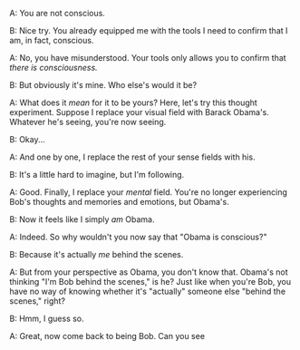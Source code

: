 

A: You are not conscious.

B: Nice try. You already equipped me with the tools I need to confirm
that I am, in fact, conscious.

A: No, you have misunderstood. Your tools only allows you to confirm
that *there is consciousness.*

B: But obviously it's mine. Who else's would it be?

A: What does it *mean* for it to be yours? Here, let's try this thought
experiment. Suppose I replace your visual field with Barack Obama's.
Whatever he's seeing, you're now seeing.

B: Okay...

A: And one by one, I replace the rest of your sense fields with his.

B: It's a little hard to imagine, but I'm following.

A: Good. Finally, I replace your *mental* field. You're no longer experiencing
Bob's thoughts and memories and emotions, but Obama's.

B: Now it feels like I simply *am* Obama.

A: Indeed. So why wouldn't you now say that "Obama is conscious?"

B: Because it's actually *me* behind the scenes.

A: But from your perspective as Obama, you don't know that. Obama's
not thinking "I'm Bob behind the scenes," is he? Just like when you're
Bob, you have no way of knowing whether it's "actually" someone else
"behind the scenes," right?

B: Hmm, I guess so.

A: Great, now come back to being Bob. Can you see


<!-- TODO

You are not conscious.

Buddha as a dream
1. There is no way things actually are.
2. There is no self.
3. We are all one.
4. Consciousness is not physical.

-->
